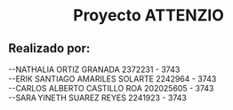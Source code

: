 <h1 align="center"> Proyecto ATTENZIO </h1>

<h2> Realizado por: </h2>

<p>
--NATHALIA ORTIZ GRANADA 2372231 - 3743<br>
--ERIK SANTIAGO AMARILES SOLARTE 2242964 - 3743 <br>
--CARLOS ALBERTO CASTILLO ROA 202025605 - 3743<br>
--SARA YINETH SUAREZ REYES 2241923 - 3743 <br>
</p>
